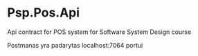 # Psp.Pos.Api
Api contract for POS system for Software System Design course

Postmanas yra padarytas localhost:7064 portui
